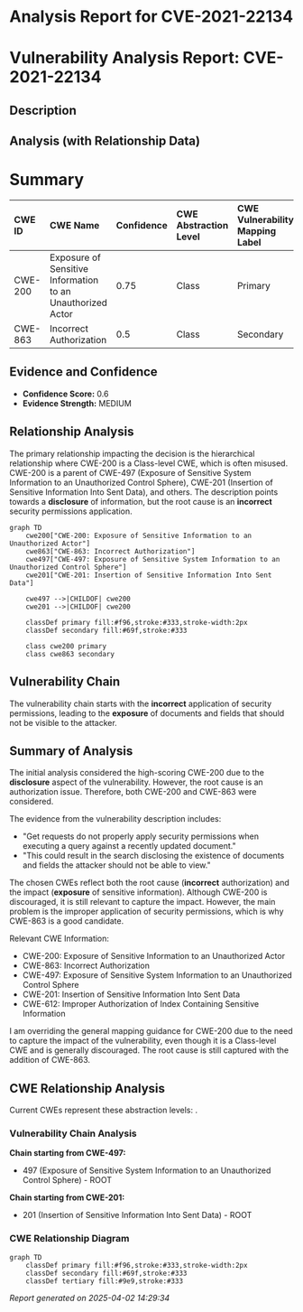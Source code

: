 # Analysis Report for CVE-2021-22134

# Vulnerability Analysis Report: CVE-2021-22134

## Description



## Analysis (with Relationship Data)

# Summary
| CWE ID  | CWE Name                                                        | Confidence | CWE Abstraction Level | CWE Vulnerability Mapping Label | CWE-Vulnerability Mapping Notes |
| :-------- | :-------------------------------------------------------------- | :--------- | :-------------------- | :------------------------------ | :------------------------------ |
| CWE-200  | Exposure of Sensitive Information to an Unauthorized Actor | 0.75      | Class                 | Primary                         | Discouraged                    |
| CWE-863 | Incorrect Authorization | 0.5      | Class | Secondary                         | Allowed-with-Review                    |

## Evidence and Confidence

*   **Confidence Score:** 0.6
*   **Evidence Strength:** MEDIUM

## Relationship Analysis
The primary relationship impacting the decision is the hierarchical relationship where CWE-200 is a Class-level CWE, which is often misused. CWE-200 is a parent of CWE-497 (Exposure of Sensitive System Information to an Unauthorized Control Sphere), CWE-201 (Insertion of Sensitive Information Into Sent Data), and others. The description points towards a **disclosure** of information, but the root cause is an **incorrect** security permissions application.

```mermaid
graph TD
    cwe200["CWE-200: Exposure of Sensitive Information to an Unauthorized Actor"]
    cwe863["CWE-863: Incorrect Authorization"]
    cwe497["CWE-497: Exposure of Sensitive System Information to an Unauthorized Control Sphere"]
    cwe201["CWE-201: Insertion of Sensitive Information Into Sent Data"]

    cwe497 -->|CHILDOF| cwe200
    cwe201 -->|CHILDOF| cwe200
    
    classDef primary fill:#f96,stroke:#333,stroke-width:2px
    classDef secondary fill:#69f,stroke:#333
    
    class cwe200 primary
    class cwe863 secondary
```

## Vulnerability Chain
The vulnerability chain starts with the **incorrect** application of security permissions, leading to the **exposure** of documents and fields that should not be visible to the attacker.

## Summary of Analysis
The initial analysis considered the high-scoring CWE-200 due to the **disclosure** aspect of the vulnerability. However, the root cause is an authorization issue. Therefore, both CWE-200 and CWE-863 were considered.

The evidence from the vulnerability description includes:
- "Get requests do not properly apply security permissions when executing a query against a recently updated document."
- "This could result in the search disclosing the existence of documents and fields the attacker should not be able to view."

The chosen CWEs reflect both the root cause (**incorrect** authorization) and the impact (**exposure** of sensitive information). Although CWE-200 is discouraged, it is still relevant to capture the impact. However, the main problem is the improper application of security permissions, which is why CWE-863 is a good candidate.

Relevant CWE Information:
- CWE-200: Exposure of Sensitive Information to an Unauthorized Actor
- CWE-863: Incorrect Authorization
- CWE-497: Exposure of Sensitive System Information to an Unauthorized Control Sphere
- CWE-201: Insertion of Sensitive Information Into Sent Data
- CWE-612: Improper Authorization of Index Containing Sensitive Information

I am overriding the general mapping guidance for CWE-200 due to the need to capture the impact of the vulnerability, even though it is a Class-level CWE and is generally discouraged. The root cause is still captured with the addition of CWE-863.


## CWE Relationship Analysis

Current CWEs represent these abstraction levels: .


### Vulnerability Chain Analysis

**Chain starting from CWE-497:**
- 497 (Exposure of Sensitive System Information to an Unauthorized Control Sphere) - ROOT


**Chain starting from CWE-201:**
- 201 (Insertion of Sensitive Information Into Sent Data) - ROOT



### CWE Relationship Diagram

```mermaid
graph TD
    classDef primary fill:#f96,stroke:#333,stroke-width:2px
    classDef secondary fill:#69f,stroke:#333
    classDef tertiary fill:#9e9,stroke:#333
```



*Report generated on 2025-04-02 14:29:34*
